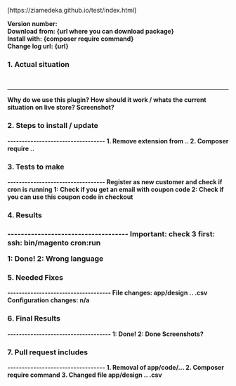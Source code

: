 <p>[https://ziamedeka.github.io/test/index.html]</p>


<strong>Version number:<strong> 																	<br />
<strong>Download from:</strong> {url where you can download package}								<br />
<strong>Install with:</strong> {composer require command}											<br />
<strong>Change log url:</strong> {url}																<br />

<p><h3>1. Actual situation</h3></p>																	<br />
<hr>
Why do we use this plugin? How should it work / whats the current situation on live store?
Screenshot?


<h3>2. Steps to install / update</h3>
----------------------------------
1. Remove extension from ..
2. Composer require ..


<h3>3. Tests to make</h3>
----------------------------------
Register as new customer and check if cron is running
1: Check if you get an email with coupon code
2: Check if you can use this coupon code in checkout


<h3>4. Results<h3>
------------------------------------
Important: check 3 first:
	ssh: bin/magento cron:run

1: Done!
2: Wrong language


<h3>5. Needed Fixes</h3>
------------------------------------
File changes: app/design .. .csv
Configuration changes: n/a


<h3>6. Final Results</h3>
------------------------------------
1: Done!
2: Done
Screenshots?


<h3>7. Pull request includes</h3>
----------------------------------
1. Removal of app/code/...
2. Composer require command 
3. Changed file app/design .. .csv
